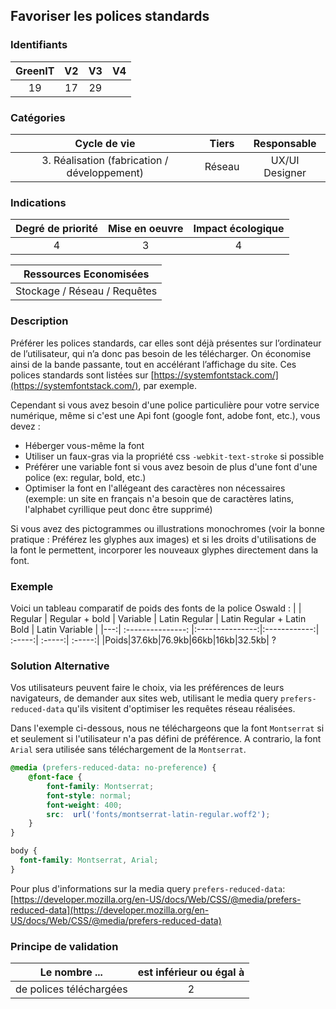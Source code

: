 ## Favoriser les polices standards

### Identifiants

| GreenIT |  V2  |  V3  |  V4  |
|:-------:|:----:|:----:|:----:|
|   19   | 17  | 29  |      |

### Catégories

| Cycle de vie |  Tiers  |  Responsable  |
|:---------:|:----:|:----:|
| 3. Réalisation (fabrication / développement) | Réseau | UX/UI Designer |

### Indications

| Degré de priorité |      Mise en oeuvre       |  Impact écologique    |
|:-------------------:|:-------------------------:|:---------------------:|
| 4 | 3 | 4 |

|Ressources Economisées                                      |
|:----------------------------------------------------------:|
|  Stockage / Réseau / Requêtes  |

### Description

Préférer les polices standards, car elles sont déjà présentes sur l’ordinateur de l’utilisateur, qui n’a donc pas besoin de les télécharger. 
On économise ainsi de la bande passante, tout en accélérant l’affichage du site. Ces polices standards sont listées sur [https://systemfontstack.com/](https://systemfontstack.com/), par exemple.

Cependant si vous avez besoin d'une police particulière pour votre service numérique, même si c'est une Api font (google font, adobe font, etc.), vous devez :
- Héberger vous-même la font
- Utiliser un faux-gras via la propriété css ```-webkit-text-stroke``` si possible
- Préférer une variable font si vous avez besoin de plus d'une font d'une police (ex: regular, bold, etc.)
- Optimiser la font en l'allégeant des caractères non nécessaires (exemple: un site en français n'a besoin que de caractères latins, l'alphabet cyrillique peut donc être supprimé)

Si vous avez des pictogrammes ou illustrations monochromes (voir la bonne pratique : Préférez les glyphes aux images) et si les droits d'utilisations de la font le permettent, incorporer les nouveaux glyphes directement dans la font.

### Exemple

Voici un tableau comparatif de poids des fonts de la police Oswald :
| | Regular  | Regular + bold         | Variable | Latin Regular |  Latin Regular + Latin Bold |  Latin Variable |
|---:| :---------------: |:---------------:|:------------:| :-----:| :-----:| :-----:|
|Poids|37.6kb|76.9kb|66kb|16kb|32.5kb| ?

### Solution Alternative

Vos utilisateurs peuvent faire le choix, via les préférences de leurs navigateurs, de demander aux sites web, utilisant le media query `prefers-reduced-data` qu'ils visitent d'optimiser les requêtes réseau réalisées.

Dans l'exemple ci-dessous, nous ne téléchargeons que la font `Montserrat` si et seulement si l'utilisateur n'a pas défini de préférence. A contrario, la font `Arial` sera utilisée sans téléchargement de la `Montserrat`.

```css
@media (prefers-reduced-data: no-preference) {
    @font-face {
        font-family: Montserrat;
        font-style: normal;
        font-weight: 400;
        src:  url('fonts/montserrat-latin-regular.woff2');
    }
}

body {
  font-family: Montserrat, Arial;
}
```

Pour plus d'informations sur la media query `prefers-reduced-data`: [https://developer.mozilla.org/en-US/docs/Web/CSS/@media/prefers-reduced-data](https://developer.mozilla.org/en-US/docs/Web/CSS/@media/prefers-reduced-data)

### Principe de validation

| Le nombre ...     | est inférieur ou égal à   |  
|-------------------|:-------------------------:|
| de polices téléchargées  | 2  |
